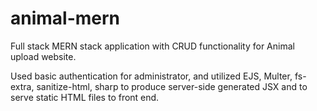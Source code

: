 # animal-mern

Full stack MERN stack application with CRUD functionality for Animal upload website. 

Used basic authentication for administrator, and utilized EJS, Multer, fs-extra, sanitize-html, sharp to produce server-side generated JSX and to serve static HTML files to front end. 
